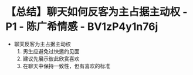 # 【总结】聊天如何反客为主占据主动权 - P1 - 陈广希情感 - BV1zP4y1n76j

-   聊天反客为主占据主动权
    1.  男生应避免过快邀约见面
    2.  建议先展示彼此欣赏喜欢
    3.  在聊天中保持一致性，但有喜欢的标准